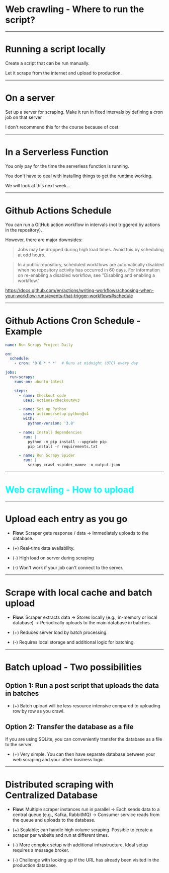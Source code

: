
<div class="title-card">
    <h1>Web crawling - Where to run the script?</h1>
</div>

---

# Running a script locally

Create a script that can be run manually. 

Let it scrape from the internet and upload to production.

---

# On a server

Set up a server for scraping. Make it run in fixed intervals by defining a cron job on that server

I don't recommend this for the course because of cost.

---

# In a Serverless Function

You only pay for the time the serverless function is running.

You don't have to deal with installing things to get the runtime working. 

We will look at this next week...

---

# Github Actions Schedule

You can run a GitHub action workflow in intervals (not triggered by actions in the repository).

However, there are major downsides:

> Jobs may be dropped during high load times. Avoid this by scheduling at odd hours.

> In a public repository, scheduled workflows are automatically disabled when no repository activity has occurred in 60 days. For information on re-enabling a disabled workflow, see "Disabling and enabling a workflow."

https://docs.github.com/en/actions/writing-workflows/choosing-when-your-workflow-runs/events-that-trigger-workflows#schedule

---


# Github Actions Cron Schedule - Example


```yaml
name: Run Scrapy Project Daily

on:
  schedule:
    - cron: '0 0 * * *'  # Runs at midnight (UTC) every day

jobs:
  run-scrapy:
    runs-on: ubuntu-latest

    steps:
      - name: Checkout code
        uses: actions/checkout@v3

      - name: Set up Python
        uses: actions/setup-python@v4
        with:
          python-version: '3.8'

      - name: Install dependencies
        run: |
          python -m pip install --upgrade pip
          pip install -r requirements.txt

      - name: Run Scrapy Spider
        run: |
          scrapy crawl <spider_name> -o output.json

```

---

<div class="title-card" style="color: cyan;">
    <h1>Web crawling - How to upload</h1>
</div>

---

# Upload each entry as you go

* **Flow**: Scraper gets response / data → Immediately uploads to the database.

* (+) Real-time data availability.

* (-) High load on server during scraping

* (-) Won't work if your job can't connect to the server.

---

# Scrape with local cache and batch upload

* **Flow**: Scraper extracts data → Stores locally (e.g., in-memory or local database) → Periodically uploads to the main database in batches.

* (+) Reduces server load by batch processing.

* (-) Requires local storage and additional logic for batching.

---

# Batch upload - Two possibilities

## Option 1: Run a post script that uploads the data in batches

* (+) Batch upload will be less resource intensive compared to uploading row by row as you crawl.

## Option 2: Transfer the database as a file

If you are using SQLite, you can conveniently transfer the database as a file to the server. 

* (+) Very simple. You can then have separate database between your web scraping and your other business logic.


---

# Distributed scraping with Centralized Database

- **Flow**: Multiple scraper instances run in parallel → Each sends data to a central queue (e.g., Kafka, RabbitMQ) → Consumer service reads from the queue and uploads to the database.

* (+) Scalable; can handle high volume scraping. Possible to create a scraper per website and run at different times.

* (-) More complex setup with additional infrastructure. Ideal setup requires a message broker.

* (-) Challenge with looking up if the URL has already been visited in the production database.

